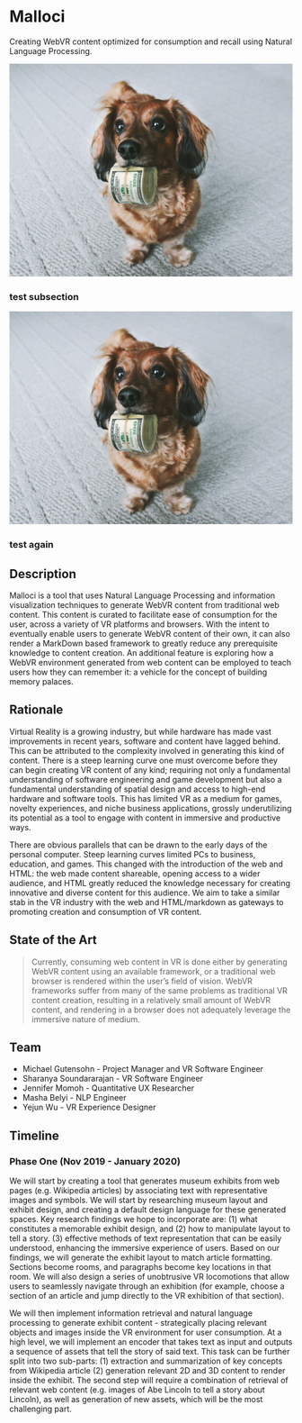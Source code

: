 # Malloci
Creating WebVR content optimized for consumption and recall using Natural Language Processing.

![0](img/dog1.jpg)

### test subsection

![0](img/dog1.jpg)


### test again

## Description
Malloci is a tool that uses Natural Language Processing and information visualization techniques to generate WebVR content from traditional web content. This content is curated to facilitate ease of consumption for the user, across a variety of VR platforms and browsers. With the intent to eventually enable users to generate WebVR content of their own, it can also render a MarkDown based framework to greatly reduce any prerequisite knowledge to content creation. An additional feature is exploring how a WebVR environment generated from web content can be employed to teach users how they can remember it: a vehicle for the concept of building memory palaces.

## Rationale
Virtual Reality is a growing industry, but while hardware has made vast improvements in recent years, software and content have lagged behind. This can be attributed to the complexity involved in generating this kind of content. There is a steep learning curve one must overcome before they can begin creating VR content of any kind; requiring not only a fundamental understanding of software engineering and game development but also a fundamental understanding of spatial design and access to high-end hardware and software tools. This has limited VR as a medium for games, novelty experiences, and niche business applications, grossly underutilizing its potential as a tool to engage with content in immersive and productive ways.

There are obvious parallels that can be drawn to the early days of the personal computer. Steep learning curves limited PCs to business, education, and games. This changed with the introduction of the web and HTML: the web made content shareable, opening access to a wider audience, and HTML greatly reduced the knowledge necessary for creating innovative and diverse content for this audience. We aim to take a similar stab in the VR industry with the web and HTML/markdown as gateways to promoting creation and consumption of VR content.

## State of the Art

> Currently, consuming web content in VR is done either by generating WebVR content using an available framework, or a traditional web browser is rendered within the user’s
> field of vision. WebVR frameworks suffer from many of the same problems as traditional VR content creation, resulting in a relatively small amount of WebVR content, and
> rendering in a browser does not adequately leverage the immersive nature of medium.  

## Team
- Michael Gutensohn - Project Manager and VR Software Engineer
- Sharanya Soundararajan - VR Software Engineer
- Jennifer Momoh - Quantitative UX Researcher
- Masha Belyi - NLP Engineer
- Yejun Wu - VR Experience Designer

## Timeline

### Phase One (Nov 2019 - January 2020)

We will start by creating a tool that generates museum exhibits from web pages (e.g. Wikipedia articles) by associating text with representative images and symbols. We will start by researching museum layout and exhibit design, and creating a default design language for these generated spaces. Key research findings we hope to incorporate are: (1) what constitutes a memorable exhibit design, and (2) how to manipulate layout to tell a story. (3) effective methods of text representation that can be easily understood, enhancing the immersive experience of users. Based on our findings, we will generate the exhibit layout to match article formatting. Sections become rooms, and paragraphs become key locations in that room. We will also design a series of unobtrusive VR locomotions that allow users to seamlessly navigate through an exhibition (for example, choose a section of an article and jump directly to the VR exhibition of that section).

We will then implement information retrieval and natural language processing to generate exhibit content - strategically placing relevant objects and images inside the VR environment for user consumption. At a high level, we will implement an encoder that takes text as input and outputs a sequence of assets that tell the story of said text. This task can be further split into two sub-parts: (1) extraction and summarization of key concepts from Wikipedia article (2) generation relevant 2D and 3D content to render inside the exhibit. The second step will require a combination of retrieval of relevant web content (e.g. images of Abe Lincoln to tell a story about Lincoln), as well as generation of new assets, which will be the most challenging part.	